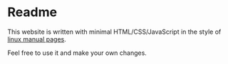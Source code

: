 # Readme

This website is written with minimal HTML/CSS/JavaScript in the style of [linux manual pages](https://en.wikipedia.org/wiki/Man_page).

Feel free to use it and make your own changes.
